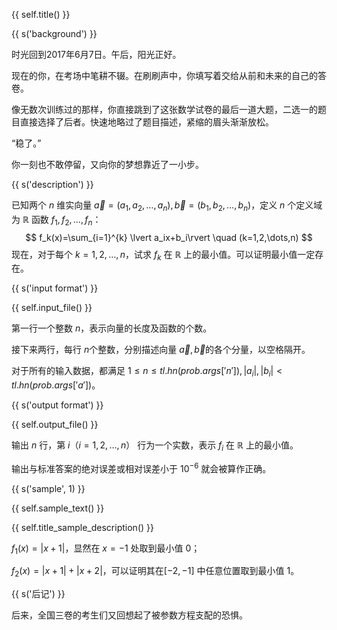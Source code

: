 {{ self.title() }}

{{ s('background') }}

时光回到2017年6月7日。午后，阳光正好。

现在的你，在考场中笔耕不辍。在刷刷声中，你填写着交给从前和未来的自己的答卷。

像无数次训练过的那样，你直接跳到了这张数学试卷的最后一道大题，二选一的题目直接选择了后者。快速地略过了题目描述，紧缩的眉头渐渐放松。

“稳了。”

你一刻也不敢停留，又向你的梦想靠近了一小步。

{{ s('description') }}

已知两个 $n$ 维实向量 $\vec{a}=(a_1,a_2,\dots,a_n),\vec{b}=(b_1,b_2,\dots,b_n)$，定义 $n$ 个定义域为 $\mathbb{R}$ 函数 $f_1,f_2,\dots,f_n$：
$$
f_k(x)=\sum_{i=1}^{k} \lvert a_ix+b_i\rvert \quad (k=1,2,\dots,n)
$$
现在，对于每个 $k=1,2,\dots,n$，试求 $f_k$ 在 $\mathbb{R}$ 上的最小值。可以证明最小值一定存在。

{{ s('input format') }}

{{ self.input_file() }}

第一行一个整数 $n$，表示向量的长度及函数的个数。

接下来两行，每行 $n​$ 个整数，分别描述向量 $\vec{a},\vec{b}​$ 的各个分量，以空格隔开。

对于所有的输入数据，都满足 $1\le n\le {{tl.hn(prob.args['n'])}},\lvert a_i\rvert ,\lvert b_i\rvert <{{tl.hn(prob.args['a'])}}$。

{{ s('output format') }}

{{ self.output_file() }}

输出 $n$ 行，第 $i$（$i=1,2,\dots,n$） 行为一个实数，表示 $f_i$ 在 $\mathbb{R}$ 上的最小值。

输出与标准答案的绝对误差或相对误差小于 $10^{-6}$ 就会被算作正确。

{{ s('sample', 1) }}

{{ self.sample_text() }}

{{ self.title_sample_description() }}

$f_1(x)=\lvert x+1\rvert$，显然在 $x=-1$ 处取到最小值 $0$；

$f_2(x)=\lvert x+1\rvert +\lvert x+2\rvert$，可以证明其在 ​$[-2,-1]$ 中任意位置取到最小值 ​$1$。

{{ s('后记') }}

后来，全国三卷的考生们又回想起了被参数方程支配的恐惧。